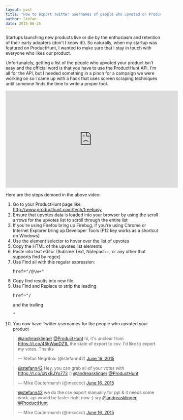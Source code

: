 ```yaml
---
layout: post
title: "How to export Twitter usernames of people who upvoted on ProductHunt without writing code"
author: Stefan
date: 2015-06-25
---
```

<div class="content">
<div class="row">
<div class="col-md-7">
<p>Startups launching new products live or die by the enthusiasm and retention of their early adopters (don't I know it!). So naturally, when my startup was featured on ProductHunt, I wanted to make sure that I stay in touch with everyone who likes our product.</p>
<p>Unfortunately, getting a list of the people who upvoted your product isn't easy and the official word is that you have to use the ProductHunt API. I'm all for the API, but I needed something in a pinch for a campaign we were working on so I came up with a hack that uses screen scraping techniques until someone finds the time to write a proper tool.</p>
<p></p>
<p><iframe width="560" height="315" src="https://www.youtube.com/embed/AKWiNw62yDM" frameborder="0" allowfullscreen="allowfullscreen"></iframe></p>
<p>Here are the steps demoed in the above video:</p>
<ol>
<li>Go to your ProductHunt page like <a href="http://www.producthunt.com/tech/freebusy">http://www.producthunt.com/tech/freebusy</a></li>
<li>Ensure that upvotes data is loaded into your browser by using the scroll arrows for the upvotes list to scroll through the entire list</li>
<li>If you're using Firefox bring up Firebug, if you're using Chrome or Internet Explorer bring up Developer Tools (F12 key works as a shortcut on Windows)</li>
<li>Use the element selector to hover over the list of upvotes</li>
<li>Copy the HTML of the upvotes list elements</li>
<li>Paste into text editor (Sublime Text, Notepad++, or any other that supports find by regex)</li>
<li>Use Find all with this regular expression:
<pre>href="/@\w+"</pre>
</li>
<li>Copy find results into new file</li>
<li>Use Find and Replace to strip the leading
<pre>href="/</pre>
and the trailing
<pre>"</pre>
</li>
<li>You now have Twitter usernames for the people who upvoted your product</li>
</ol>
</div>
<div class="col-md-4 col-md-offset-1">
<blockquote class="twitter-tweet" data-conversation="none" data-cards="hidden" lang="en">
<p dir="ltr" lang="en"><a href="https://twitter.com/andreasklinger">@andreasklinger</a> <a href="https://twitter.com/ProductHunt">@ProductHunt</a> hi, it's unclear from <a href="https://t.co/45kWapDZ1L">https://t.co/45kWapDZ1L</a> the state of export to csv. I'd like to export my votes. Thanks</p>
&mdash; Stefan Negritoiu (@stefann42) <a href="https://twitter.com/stefann42/status/610631021600464896">June 16, 2015</a></blockquote>
<blockquote class="twitter-tweet" data-conversation="none" data-cards="hidden" lang="en">
<p dir="ltr" lang="en"><a href="https://twitter.com/stefann42">@stefann42</a> Hey, you can grab all of your votes with <a href="https://t.co/cNxBJYo772">https://t.co/cNxBJYo772</a> :) <a href="https://twitter.com/andreasklinger">@andreasklinger</a> <a href="https://twitter.com/ProductHunt">@ProductHunt</a></p>
&mdash; Mike Coutermarsh (@mscccc) <a href="https://twitter.com/mscccc/status/610634562234884096">June 16, 2015</a></blockquote>
<blockquote class="twitter-tweet" lang="en">
<p dir="ltr" lang="en"><a href="https://twitter.com/stefann42">@stefann42</a> we do the csv export manually for ppl &amp; it needs some work. api would be faster right now :) sry <a href="https://twitter.com/andreasklinger">@andreasklinger</a> <a href="https://twitter.com/ProductHunt">@ProductHunt</a></p>
&mdash; Mike Coutermarsh (@mscccc) <a href="https://twitter.com/mscccc/status/610636296143400960">June 16, 2015</a></blockquote>
<script src="//platform.twitter.com/widgets.js"></script>
</div>
</div>
</div>